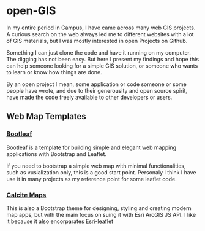 # open-GIS
In my entire period in Campus, I have came across many web GIS projects. A curious search on the web always led me to different websites with a lot of GIS materials, but I was mostly interested in open Projects on Github.

Something I can just clone the code and have it running on my computer. The digging has not been easy. But here I present my findings and hope this can help someone looking for a simple GIS solution, or someone who wants to learn or know how things are done.

By an open project I mean, some application or code someone or some people have wrote, and due to their generousity and open source spirit, have made the code freely available to other developers or users.

## Web Map Templates 
  ### [Bootleaf](https://github.com/bmcbride/bootleaf)
  Bootleaf is a template for building simple and elegant web mapping applications with Bootstrap and Leaflet.
  
  If you need to bootstrap a simple web map with minimal functionalities, such as vusialization only, this is a good start point. Personaly I think I have use it in many projects as my reference point for some leaflet code.
  ### [Calcite Maps](https://github.com/Esri/calcite-maps)
  This is also a  Bootstrap theme for designing, styling and creating modern map apps, but with the main focus on suing it with Esri ArcGIS JS API. I like it because it also encorparates [Esri-leaflet](https://esri.github.io/esri-leaflet/)
  
  

